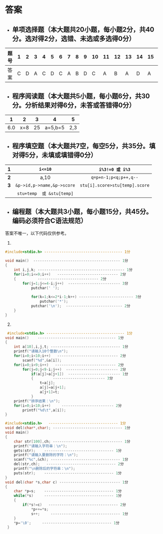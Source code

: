 # 答案

- ## 单项选择题（本大题共20小题，每小题2分，共40分。选对得2分，选错、未选或多选得0分）

| 题号 | 1    | 2    | 3    | 4    | 5    | 6    | 7    | 8    | 9    | 10   | 11   | 12   | 13   | 14   | 15   | 16   | 17   | 18   | 19   | 20   |
| ---- | ---- | ---- | ---- | ---- | ---- | ---- | ---- | ---- | ---- | ---- | ---- | ---- | ---- | ---- | ---- | ---- | ---- | ---- | ---- | ---- |
| 答案 | C    | D    | A    | C    | D    | C    | A    | B    | D    | C    | A    | B    | A    | D    | A    | B    | B    | C    | D    | B    |

- ## 程序阅读题（本大题共5小题，每小题6分，共30分。分析结果对得6分，未答或答错得0分）
|  1   |  2   |  3   |    4    |  5   |
| :--: | :--: | :--: | :-----: | :--: |
| 6.0  | x=8  |  25  | a=5,b=5 | 2,3  |

- ## 程序填空题（本大题共7空，每空5分，共35分。填对得5分，未填或填错得0分）

|   1   |          `i<=10`           |        `i%3!=0 或 i%3`         |
| :---: | :------------------------: | :----------------------------: |
| **2** |            a,10            |     `q=p+n-1;p<q;p++,q--`      |
| **3** | `&p->id,p->name,&p->score` | `stu[i].score>stu[temp].score` |
|       | `stu+temp  或 &stu[temp]`  |                                |

- ## 编程题（本大题共3小题，每小题15分，共45分。编码必须符合C语法规范）

答案不唯一，以下代码仅供参考。

1.

```c
#include<stdio.h> ------------------------------------ 1分

void main()  ---------------------------------------- 1分
{
	int i,j,k; ---------------------------------------- 1分
	for(i=0;i<=9;i++)   ---------------------------- 2分
	{          ---------------------------- 2分
		for(j=1;j<=4-i;j++)  ------------------------ 3分
			putchar(' ');
			
			for(k=1;k<=2*i-1;k++) ------------------------- 3分
				putchar('*');
			putchar('\n');  -------------------------- 2分
	}
}
```

 2.

```c
 #include<stdio.h> ------------------------------------ 1分
void main()    ------------------------------------ 1分
{
	int a[10],i,j,t; -------------------------------- 1分
	printf("请输入10个整数\n");
	for(i=0;i<10;i++)   ---------------------------- 2分
		scanf("%d",&a[i]);
	for(i=0;i<9;i++)   ---------------------------- 2分
		for(j=0;j<9-i;j++)  ------------------------ 2分
			if(a[j]>a[j+1])  ------------------------ 1分
			{         ------------------------ 3分
				t=a[j];
				a[j]=a[j+1];
				a[j+1]=t; 
			}
	printf("排序结果：\n");
	for(i=0;i<10;i++)     ------------------------ 2分
		printf("%d\t",a[i]);
}
```

 

```c
#include<stdio.h>   -------------------------------- 1分
void del(char*,char); -------------------------------- 1分
void main() 
{
	char str[100],ch; -------------------------------- 1分
	printf("请输入字符串：\n");  
	gets(str);    -------------------------------- 1分
	printf("请输入要删除的字符：\n");
	scanf("%c",&ch); -------------------------------- 1分
	del(str,ch);   -------------------------------- 2分
	printf("\n删除后的字符串：\n");
	puts(str);    -------------------------------- 1分
}
void del(char *s,char c) ---------------------------- 1分
{
	char *p=s;    -------------------------------- 1分
	while(*s)     -------------------------------- 1分
	{
		if(*s!=c)   -------------------------------- 2分
 			*p++=*s;
 			s++;     -------------------------------- 1分
 	}
	*p='\0';     -------------------------------- 1分
 }
```



